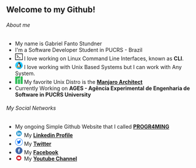 ## Welcome to my Github!

###### About me

* My name is Gabriel Fanto Stundner
* I'm a Software Developer Student in PUCRS - Brazil
* <img src="https://github.com/F4NT0/F4NT0/blob/master/images/icons/terminal.png" width="20"> I love working on Linux Command Line Interfaces, known as **CLI**.
* <img src="https://github.com/F4NT0/F4NT0/blob/master/images/icons/linux.png" width="20"> I love working with Unix Based Systems but I can work with Any System.
* <img src="https://github.com/F4NT0/F4NT0/blob/master/images/icons/manjaro.png" width="20"> My favorite Unix Distro is the [**Manjaro Architect**](https://manjaro.org/)
* Currently Working on **AGES - Agência Experimental de Engenharia de Software in PUCRS University**

###### My Social Networks

* My ongoing Simple Github Website that I called [**PROGR4MING**](https://f4nt0.github.io/PR0GR4M1NG/)
* <img src="https://github.com/F4NT0/F4NT0/blob/master/images/icons/linkedin.png" width="20"> My [**Linkedin Profile**](https://www.linkedin.com/in/gabriel-fanto-stundner-b19723164/)
* <img src="https://github.com/F4NT0/F4NT0/blob/master/images/icons/twitter.png" width="20"> My [**Twitter**](https://twitter.com/GABRIELFANTO)
* <img src="https://github.com/F4NT0/F4NT0/blob/master/images/icons/facebook.png" width="20"> My [**Facebook**](https://www.facebook.com/gabrielfanto) 
* <img src="https://github.com/F4NT0/F4NT0/blob/master/images/icons/youtube.png" width="20"> My [**Youtube Channel**](https://www.youtube.com/channel/UC0OLmUgRYTryGlpd4wCqkAA?view_as=subscriber)
